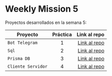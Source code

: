 # Weekly Mission 5

Proyectos desarrollados en la semana 5:

| Proyecto | Práctica | Link al repo |
| ------------- |:-------------:| -----:|
|`Bot Telegram`|1|[Link al repo](https://github.com/andresGuevaraRojas)|
|`Sql`|2|[Link al repo](https://github.com/andresGuevaraRojas/sql-launchX)|
|`Prisma DB`|3|[Link al repo](https://github.com/andresGuevaraRojas/ApiConPrismaDB)|
|`Cliente Servidor`|4|[Link al repo](https://github.com/andresGuevaraRojas)|